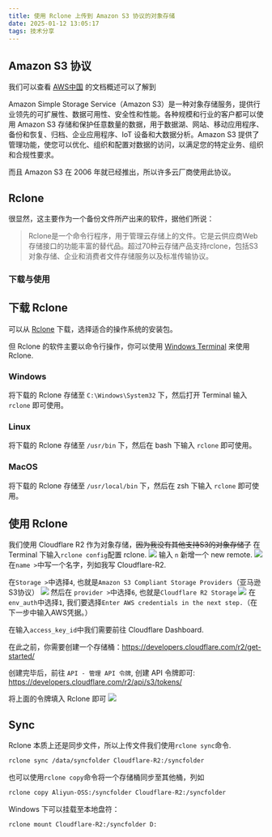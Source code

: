 ```yaml
---
title: 使用 Rclone 上传到 Amazon S3 协议的对象存储
date: 2025-01-12 13:05:17
tags: 技术分享
---
```


## Amazon S3 协议
我们可以查看 [AWS中国](https://docs.amazonaws.cn/s3/) 的文档概述可以了解到

Amazon Simple Storage Service（Amazon S3）是一种对象存储服务，提供行业领先的可扩展性、数据可用性、安全性和性能。各种规模和行业的客户都可以使用 Amazon S3 存储和保护任意数量的数据，用于数据湖、网站、移动应用程序、备份和恢复、归档、企业应用程序、IoT 设备和大数据分析。Amazon S3 提供了管理功能，使您可以优化、组织和配置对数据的访问，以满足您的特定业务、组织和合规性要求。

而且 Amazon S3 在 2006 年就已经推出，所以许多云厂商使用此协议。

## Rclone
很显然，这主要作为一个备份文件所产出来的软件，据他们所说：
> Rclone是一个命令行程序，用于管理云存储上的文件。它是云供应商Web存储接口的功能丰富的替代品。超过70种云存储产品支持rclone，包括S3对象存储、企业和消费者文件存储服务以及标准传输协议。

### 下载与使用
## 下载 Rclone
可以从 [Rclone](https://rclone.org/downloads/) 下载，选择适合的操作系统的安装包。

但 Rclone 的软件主要以命令行操作，你可以使用 [Windows Terminal](https://www.microsoft.com/zh-cn/p/windows-terminal/9n0dx20hk701?rtc=1&activetab=pivot:overviewtab) 来使用 Rclone.

### Windows
将下载的 Rclone 存储至 `C:\Windows\System32` 下，然后打开 Terminal 输入 `rclone` 即可使用。
### Linux
将下载的 Rclone 存储至 `/usr/bin` 下，然后在 bash 下输入 `rclone` 即可使用。
### MacOS
将下载的 Rclone 存储至 `/usr/local/bin` 下，然后在 zsh 下输入 `rclone` 即可使用。

## 使用 Rclone
我们使用 Cloudflare R2 作为对象存储，~~因为我没有其他支持S3的对象存储了~~
在 Terminal 下输入`rclone config`配置 rclone.
![](./images/upload-to-amazon-s3-protocol-using-rclone/rclone_config.png)
输入 `n` 新增一个 new remote.
![](./images/upload-to-amazon-s3-protocol-using-rclone/rclone_new.png)
在`name >`中写一个名字，列如我写 Cloudflare-R2.

在`Storage >`中选择`4`, 也就是`Amazon S3 Compliant Storage Providers`（亚马逊S3协议）
![](./images/upload-to-amazon-s3-protocol-using-rclone/rclone_choose_storages.png)
然后在 `provider >`中选择`6`, 也就是`Cloudflare R2 Storage`
![](./images/upload-to-amazon-s3-protocol-using-rclone/rclone_choose_providers.png)
在`env_auth`中选择`1`, 我们要选择`Enter AWS credentials in the next step.`（在下一步中输入AWS凭据。）

在输入`access_key_id`中我们需要前往 Cloudflare Dashboard.

在此之前，你需要创建一个存储桶：<https://developers.cloudflare.com/r2/get-started/>

创建完毕后，前往 `API - 管理 API 令牌`, 创建 API 令牌即可: <https://developers.cloudflare.com/r2/api/s3/tokens/>

将上面的令牌填入 Rclone 即可
![](./images/upload-to-amazon-s3-protocol-using-rclone/rclone_successful.png)

## Sync
Rclone 本质上还是同步文件，所以上传文件我们使用`rclone sync`命令.
```bash
rclone sync /data/syncfolder Cloudflare-R2:/syncfolder
```
也可以使用`rclone copy`命令将一个存储桶同步至其他桶，列如
```bash
rclone copy Aliyun-OSS:/syncfolder Cloudflare-R2:/syncfolder
```
Windows 下可以挂载至本地盘符：
```bash
rclone mount Cloudflare-R2:/syncfolder D:
```